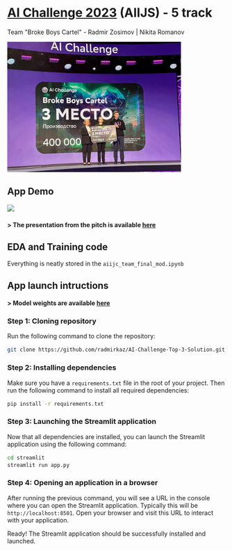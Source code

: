 # [AI Challenge 2023](https://aiijc.com/en/) (AIIJS) - 5 track

Team "Broke Boys Cartel" - Radmir Zosimov | Nikita Romanov

<img src="imgs/awards.jpg" height="300"/>

## App Demo

![](imgs/demo.gif)

#### > The presentation from the pitch is available [here](https://www.canva.com/design/DAFxp0j55M8/h5LdmGPCE45mOcjVdGbo6A/edit?utm_content=DAFxp0j55M8&utm_campaign=designshare&utm_medium=link2&utm_source=sharebutton)

## EDA and Training code

Everything is neatly stored in the `aiijc_team_final_mod.ipynb`

## App launch intructions

#### > Model weights are available [here](https://drive.google.com/file/d/1x9GPhWwHy9nGgc-XlZYbvugfeEGbxPlt/view?usp=sharing)

### Step 1: Cloning repository

Run the following command to clone the repository:

```bash
git clone https://github.com/radmirkaz/AI-Challenge-Top-3-Solution.git
```

### Step 2: Installing dependencies

Make sure you have a `requirements.txt` file in the root of your project. Then run the following command to install all required dependencies:

```bash
pip install -r requirements.txt
```

### Step 3: Launching the Streamlit application

Now that all dependencies are installed, you can launch the Streamlit application using the following command:

```bash
cd streamlit
streamlit run app.py
```

### Step 4: Opening an application in a browser

After running the previous command, you will see a URL in the console where you can open the Streamlit application. Typically this will be `http://localhost:8501`. Open your browser and visit this URL to interact with your application.

Ready! The Streamlit application should be successfully installed and launched.
